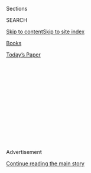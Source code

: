 <div id="app">

<div>

<div>

<div>

<div class="NYTAppHideMasthead css-1q2w90k e1suatyy0">

<div class="section css-ui9rw0 e1suatyy2">

<div class="css-eph4ug er09x8g0">

<div class="css-6n7j50">

</div>

<span class="css-1dv1kvn">Sections</span>

<div class="css-10488qs">

<span class="css-1dv1kvn">SEARCH</span>

</div>

[Skip to content](#site-content)[Skip to site
index](#site-index)

</div>

<div id="masthead-section-label" class="css-1wr3we4 eaxe0e00">

[Books](https://www.nytimes.com/section/books)

</div>

<div class="css-10698na e1huz5gh0">

</div>

</div>

<div id="masthead-bar-one" class="section hasLinks css-15hmgas e1csuq9d3">

<div class="css-uqyvli e1csuq9d0">

</div>

<div class="css-1uqjmks e1csuq9d1">

</div>

<div class="css-9e9ivx">

[](https://myaccount.nytimes.com/auth/login?response_type=cookie&client_id=vi)

</div>

<div class="css-1bvtpon e1csuq9d2">

[Today’s
Paper](https://www.nytimes.com/section/todayspaper)

</div>

</div>

</div>

</div>

<div data-aria-hidden="false">

<div id="site-content" data-role="main">

<div>

<div class="css-1aor85t" style="opacity:0.000000001;z-index:-1;visibility:hidden">

<div class="css-1hqnpie">

<div class="css-epjblv">

<span class="css-17xtcya">[Books](/section/books)</span><span class="css-x15j1o">|</span><span class="css-fwqvlz">13
Books to Watch For in
August</span>

</div>

<div class="css-k008qs">

<div class="css-1iwv8en">

<span class="css-18z7m18"></span>

<div>

</div>

</div>

<span class="css-1n6z4y">https://nyti.ms/311HlJF</span>

<div class="css-1705lsu">

<div class="css-4xjgmj">

<div class="css-4skfbu" data-role="toolbar" data-aria-label="Social Media Share buttons, Save button, and Comments Panel with current comment count" data-testid="share-tools">

  - 
  - 
  - 
  - 
    
    <div class="css-6n7j50">
    
    </div>

  - 

</div>

</div>

</div>

</div>

</div>

</div>

<div id="NYT_TOP_BANNER_REGION" class="css-13pd83m">

</div>

<div id="top-wrapper" class="css-1sy8kpn">

<div id="top-slug" class="css-l9onyx">

Advertisement

</div>

[Continue reading the main
story](#after-top)

<div class="ad top-wrapper" style="text-align:center;height:100%;display:block;min-height:250px">

<div id="top" class="place-ad" data-position="top" data-size-key="top">

</div>

</div>

<div id="after-top">

</div>

</div>

<div>

<div id="sponsor-wrapper" class="css-1hyfx7x">

<div id="sponsor-slug" class="css-19vbshk">

Supported by

</div>

[Continue reading the main
story](#after-sponsor)

<div id="sponsor" class="ad sponsor-wrapper" style="text-align:center;height:100%;display:block">

</div>

<div id="after-sponsor">

</div>

</div>

<div class="css-186x18t">

</div>

<div class="css-1vkm6nb ehdk2mb0">

# 13 Books to Watch For in August

</div>

Stephenie Meyer’s retelling of “Twilight,” Isabel Wilkerson’s
examination of American racism, a biography of the drug kingpin El
Chapo, and plenty
more.

<div class="css-79elbk" data-testid="photoviewer-wrapper">

<div class="css-z3e15g" data-testid="photoviewer-wrapper-hidden">

</div>

<div class="css-1a48zt4 ehw59r15" data-testid="photoviewer-children">

![](https://static01.nyt.com/images/2020/07/31/books/00AUGUST-BOOKS-COMBO/00AUGUST-BOOKS-COMBO-articleLarge.jpg?quality=75&auto=webp&disable=upscale)

</div>

</div>

<div class="css-18e8msd">

<div class="css-vp77d3 epjyd6m0">

<div class="css-hus3qt ey68jwv0" data-aria-hidden="true">

[![Joumana
Khatib](https://static01.nyt.com/images/2018/09/13/multimedia/author-joumana-khatib/author-joumana-khatib-thumbLarge.png
"Joumana Khatib")](https://nytimes.com/by/joumana-khatib)

</div>

<div class="css-1baulvz">

By [<span class="css-1baulvz last-byline" itemprop="name">Joumana
Khatib</span>](https://nytimes.com/by/joumana-khatib)

</div>

</div>

  - 
    
    <div class="css-ld3wwf e16638kd2">
    
    Published July 30, 2020Updated Aug. 3,
    2020
    
    </div>

  - 
    
    <div class="css-4xjgmj">
    
    <div class="css-pvvomx" data-role="toolbar" data-aria-label="Social Media Share buttons, Save button, and Comments Panel with current comment count" data-testid="share-tools">
    
      - 
      - 
      - 
      - 
        
        <div class="css-6n7j50">
        
        </div>
    
      - 
    
    </div>
    
    </div>

</div>

</div>

<div class="section meteredContent css-1r7ky0e" name="articleBody" itemprop="articleBody">

<div class="css-1fanzo5 StoryBodyCompanionColumn">

<div class="css-53u6y8">

August is often a quiet month for publishers, but this year there’s a
lot to look forward to: new books from Akwaeke Emezi and Daisy Johnson;
a timely re-examination of William Faulkner, with a special focus on how
he wrote about race; and an astrophysicist’s (surprisingly soothing)
guide to the end of the universe as we know
it.

<div class="css-79elbk" data-testid="photoviewer-wrapper">

<div class="css-z3e15g" data-testid="photoviewer-wrapper-hidden">

</div>

<div class="css-1a48zt4 ehw59r15" data-testid="photoviewer-children">

<div class="css-zgakxe erfvjey0">

<span class="css-1ly73wi e1tej78p0">Image</span>

<div class="css-zjzyr8">

<div data-testid="lazyimage-container" style="height:587.7333333333332px">

</div>

</div>

</div>

</div>

</div>

### ‘[Caste: The Origins of Our Discontents](https://www.penguinrandomhouse.com/books/653196/caste-by-isabel-wilkerson/),’ by Isabel Wilkerson (Random House, Aug. 4)

Wilkerson, the Pulitzer Prize-winning journalist and author of “[The
Warmth of Other
Suns](https://www.nytimes.com/2010/09/05/books/review/Oshinsky-t.html),”
places America’s racism in a global context, linking it to the caste
system in India as well as Nazi ideology. She identifies eight
cornerstones of caste systems throughout history and across the world,
and uses vignettes from real-life people to illustrate how inequality
acts as an invisible, but deeply felt, blueprint for their lives.

</div>

</div>

<div class="css-1fanzo5 StoryBodyCompanionColumn">

<div class="css-53u6y8">

*\[* [*Read our
review*](https://www.nytimes.com/2020/07/31/books/review-caste-isabel-wilkerson-origins-of-our-discontents.html)*.
\]*

<div class="css-79elbk" data-testid="photoviewer-wrapper">

<div class="css-z3e15g" data-testid="photoviewer-wrapper-hidden">

</div>

<div class="css-1a48zt4 ehw59r15" data-testid="photoviewer-children">

<div class="css-zgakxe erfvjey0">

<span class="css-1ly73wi e1tej78p0">Image</span>

<div class="css-zjzyr8">

<div data-testid="lazyimage-container" style="height:580px">

</div>

</div>

</div>

</div>

</div>

### ‘[The Death of Vivek Oji](https://www.penguinrandomhouse.com/books/604152/the-death-of-vivek-oji-by-akwaeke-emezi/),’ by Akwaeke Emezi (Riverhead, Aug. 4)

A family in southeastern Nigeria confronts what little it knew of — and
was willing to accept about — its son after his body is delivered to his
mother’s doorstep. This mystery, by the author of
“[Freshwater](https://www.nytimes.com/2018/02/26/books/review/freshwater-akwaeke-emezi.html)”
and
“[Pet](https://www.nytimes.com/2019/09/30/books/review/pet-akwaeke-emezi.html),”
raises an unsettling question: How does a family mourn a young man who
was forced to hide his true self?

*\[* [*Read our profile of
Emezi*](https://www.nytimes.com/2019/09/09/books/akwaeke-emezi-pet-freshwater.html)*.
|* [*Read our
review*](https://www.nytimes.com/2020/07/28/books/death-vivek-oji-akwaeke-emezi-group-text.html)*.
\]*

<div class="css-79elbk" data-testid="photoviewer-wrapper">

<div class="css-z3e15g" data-testid="photoviewer-wrapper-hidden">

</div>

<div class="css-1a48zt4 ehw59r15" data-testid="photoviewer-children">

<div class="css-zgakxe erfvjey0">

<span class="css-1ly73wi e1tej78p0">Image</span>

<div class="css-zjzyr8">

<div data-testid="lazyimage-container" style="height:587.7333333333332px">

</div>

</div>

</div>

</div>

</div>

### ‘[El Jefe: The Stalking of Chapo Guzmán](https://us.macmillan.com/books/9781250254528),’ by Alan Feuer (Flatiron, Aug. 25)

El Chapo, the most famous drug trafficker of his generation, [received a
life
sentence](https://www.nytimes.com/2019/07/17/nyregion/el-chapo-sentencing.html)
last year. He had evaded the Mexican authorities for years, smuggled
hundreds of tons of drugs and became notorious for his violence and
corruption. Feuer, a Metro reporter for The New York Times who covered
El Chapo’s trial, gives a brisk, rich account of the kingpin’s rise to
power and his
downfall.

<div class="css-79elbk" data-testid="photoviewer-wrapper">

<div class="css-z3e15g" data-testid="photoviewer-wrapper-hidden">

</div>

<div class="css-1a48zt4 ehw59r15" data-testid="photoviewer-children">

<div class="css-zgakxe erfvjey0">

<span class="css-1ly73wi e1tej78p0">Image</span>

<div class="css-zjzyr8">

<div data-testid="lazyimage-container" style="height:591.2334352701324px">

</div>

</div>

</div>

</div>

</div>

### ‘[The End of Everything (Astrophysically Speaking)](https://www.simonandschuster.com/books/The-End-of-Everything/Katie-Mack/9781982103545),’ by Katie Mack (Scribner, Aug. 4)

“In about five billion years, the Sun will swell to its red giant phase,
engulf the orbit of Mercury and perhaps Venus, and leave the Earth a
charred, lifeless, magma-covered rock.” That’s how Mack, a theoretical
astrophysicist, begins her engrossing, elegant timeline of the cosmos.
Despite the book’s sobering title, she sprinkles in delightful esoterica
along the way, while providing a guide to some of the most plausible
scenarios about the end of the
universe.

</div>

</div>

<div class="css-1fanzo5 StoryBodyCompanionColumn">

<div class="css-53u6y8">

<div class="css-79elbk" data-testid="photoviewer-wrapper">

<div class="css-z3e15g" data-testid="photoviewer-wrapper-hidden">

</div>

<div class="css-1a48zt4 ehw59r15" data-testid="photoviewer-children">

<div class="css-zgakxe erfvjey0">

<span class="css-1ly73wi e1tej78p0">Image</span>

<div class="css-zjzyr8">

<div data-testid="lazyimage-container" style="height:588.3777777777777px">

</div>

</div>

</div>

</div>

</div>

### ‘[Evil Geniuses: The Unmaking of America](https://www.penguinrandomhouse.com/books/594493/evil-geniuses-by-kurt-andersen/),’ by Kurt Andersen (Random House, Aug. 11)

Starting in the 1970s, according to Andersen, a “cultural U-turn” caused
the nation to abandon the middle class, instead rewarding corporate
interests and capitalist greed. The United States, he writes, might be
“the first large modern society to go from fully developed to
failing.” But for all his grim assessments, he offers solutions
(including stronger unions and a universal basic income), and believes
change is possible — so long as the left adopts tactics the right used
decades
ago.

<div class="css-79elbk" data-testid="photoviewer-wrapper">

<div class="css-z3e15g" data-testid="photoviewer-wrapper-hidden">

</div>

<div class="css-1a48zt4 ehw59r15" data-testid="photoviewer-children">

<div class="css-zgakxe erfvjey0">

<span class="css-1ly73wi e1tej78p0">Image</span>

<div class="css-zjzyr8">

<div data-testid="lazyimage-container" style="height:583.8666666666667px">

</div>

</div>

</div>

</div>

</div>

### ‘[Life of a Klansman: A Family History in White Supremacy](https://us.macmillan.com/books/9780374186326),’ by Edward Ball (Farrar, Straus & Giroux, Aug. 4)

In his National Book Award-winning book “[Slaves in the
Family](https://archive.nytimes.com/www.nytimes.com/books/98/03/01/reviews/980301.01faustt.html),”
Ball tracked down descendants of the people that his ancestors,
plantation owners in South Carolina, had enslaved. Now, he returns again
to his family, focusing on one of his great-great-grandfathers and his
association with the Ku Klux
Klan.

<div class="css-79elbk" data-testid="photoviewer-wrapper">

<div class="css-z3e15g" data-testid="photoviewer-wrapper-hidden">

</div>

<div class="css-1a48zt4 ehw59r15" data-testid="photoviewer-children">

<div class="css-zgakxe erfvjey0">

<span class="css-1ly73wi e1tej78p0">Image</span>

<div class="css-zjzyr8">

<div data-testid="lazyimage-container" style="height:592.8888888888889px">

</div>

</div>

</div>

</div>

</div>

### ‘[Luster](https://us.macmillan.com/books/9780374910334),’ by Raven Leilani (Farrar, Straus & Giroux, Aug. 4)

Edie is a Black woman in her 20s, an artist in Bushwick who is
unfulfilled by virtually every part of her life. When she begins dating
a white man in an open marriage, she becomes entangled in his family’s
life — emotionally, physically and even economically.

*\[* [*Read our profile of
Leilani*](https://www.nytimes.com/2020/07/31/books/raven-leilani-luster.html)*.
\]*

<div class="css-79elbk" data-testid="photoviewer-wrapper">

<div class="css-z3e15g" data-testid="photoviewer-wrapper-hidden">

</div>

<div class="css-1a48zt4 ehw59r15" data-testid="photoviewer-children">

<div class="css-zgakxe erfvjey0">

<span class="css-1ly73wi e1tej78p0">Image</span>

<div class="css-zjzyr8">

<div data-testid="lazyimage-container" style="height:582.3293172690763px">

</div>

</div>

</div>

</div>

</div>

</div>

</div>

<div class="css-1fanzo5 StoryBodyCompanionColumn">

<div class="css-53u6y8">

### ‘[Midnight Sun](https://www.hachettebookgroup.com/titles/stephenie-meyer/midnight-sun/9780316592253/),’ by Stephenie Meyer (Little, Brown, Aug. 4)

It’s been almost 15 years since Meyer published “Twilight,” the
best-selling young-adult vampire novel that sparked a worldwide interest
in paranormal romance. Now she returns to the story of Edward Cullen and
Bella Swan, but this time, she tells it from his point of view.

*\[* [*Read our Q.\&A. with
Meyer*](https://www.nytimes.com/2020/08/03/books/midnight-sun-stephenie-meyer-twilight.html)*.
\]*

<div class="css-79elbk" data-testid="photoviewer-wrapper">

<div class="css-z3e15g" data-testid="photoviewer-wrapper-hidden">

</div>

<div class="css-1a48zt4 ehw59r15" data-testid="photoviewer-children">

<div class="css-zgakxe erfvjey0">

<span class="css-1ly73wi e1tej78p0">Image</span>

<div class="css-zjzyr8">

<div data-testid="lazyimage-container" style="height:589.4308943089432px">

</div>

</div>

</div>

</div>

</div>

### ‘[Reaganland: America’s Right Turn 1976-1980](https://www.simonandschuster.com/books/Reaganland/Rick-Perlstein/9781476793054),’ by Rick Perlstein (Simon & Schuster, Aug. 18)

By 1976, Ronald Reagan’s political career appeared to be over. In
Perlstein’s new book, the final volume of his series charting the
ascendancy of the right in America, he traces Reagan’s political
comeback and how he reinvigorated the Republican Party’s base with his
pledge to “Make America Great Again.” Perlstein, an engaging
storyteller, offers a clear guide to the intellectual and ideological
debates of the
time.

<div class="css-79elbk" data-testid="photoviewer-wrapper">

<div class="css-z3e15g" data-testid="photoviewer-wrapper-hidden">

</div>

<div class="css-1a48zt4 ehw59r15" data-testid="photoviewer-children">

<div class="css-zgakxe erfvjey0">

<span class="css-1ly73wi e1tej78p0">Image</span>

<div class="css-zjzyr8">

<div data-testid="lazyimage-container" style="height:580px">

</div>

</div>

</div>

</div>

</div>

### ‘[The Saddest Words: William Faulkner’s Civil War](https://wwnorton.com/books/9781631491702),’ by Michael Gorra (Liveright, Aug. 25)

Faulkner’s enduring, ubiquitous quote that “the past is never dead”
might be a fitting epitaph for this new book. In this timely
re-examination, Gorra considers how Faulkner should be read in the 21st
century, with a focus on the depiction of Black people and racism in his
fiction.

<div class="css-79elbk" data-testid="photoviewer-wrapper">

<div class="css-z3e15g" data-testid="photoviewer-wrapper-hidden">

</div>

<div class="css-1a48zt4 ehw59r15" data-testid="photoviewer-children">

<div class="css-zgakxe erfvjey0">

<span class="css-1ly73wi e1tej78p0">Image</span>

<div class="css-zjzyr8">

<div data-testid="lazyimage-container" style="height:607.7111111111111px">

</div>

</div>

</div>

</div>

</div>

### ‘[Sisters](https://www.penguinrandomhouse.com/books/624960/sisters-by-daisy-johnson/),’ by Daisy Johnson (Riverhead, Aug. 25)

With her debut novel “[Everything
Under](https://www.nytimes.com/2018/11/20/books/review/daisy-johnson-everything-under.html),”
Johnson became the youngest author shortlisted for the Booker Prize. Her
new book focuses on two teenage sisters, July and September, who arrive
with their mother at a desolate house on the eastern coast of England
after leaving school for reasons that aren’t entirely clear. The sisters
are fiercely close, less than a year apart in age, but their
relationship takes on a sinister tone over time. As their circumstances
and past come into focus, Johnson delivers a shocking
twist.

</div>

</div>

<div class="css-1fanzo5 StoryBodyCompanionColumn">

<div class="css-53u6y8">

<div class="css-79elbk" data-testid="photoviewer-wrapper">

<div class="css-z3e15g" data-testid="photoviewer-wrapper-hidden">

</div>

<div class="css-1a48zt4 ehw59r15" data-testid="photoviewer-children">

<div class="css-zgakxe erfvjey0">

<span class="css-1ly73wi e1tej78p0">Image</span>

<div class="css-zjzyr8">

<div data-testid="lazyimage-container" style="height:594.8222222222222px">

</div>

</div>

</div>

</div>

</div>

### ‘[Summer](https://www.penguinrandomhouse.com/books/259057/summer-by-ali-smith/),’ by Ali Smith (Pantheon, Aug. 25)

The final volume in Smith’s seasonal quartet, set during the coronavirus
pandemic, centers on Sacha and Robert, two siblings grappling with the
awakening of their political and cultural consciousness. As she did in
the series’ earlier books, Smith balances timely real-life issues
(Brexit, the refugee crisis, Trump) with her characters’ inner lives —
and characters from the previous books reappear,
too.

<div class="css-79elbk" data-testid="photoviewer-wrapper">

<div class="css-z3e15g" data-testid="photoviewer-wrapper-hidden">

</div>

<div class="css-1a48zt4 ehw59r15" data-testid="photoviewer-children">

<div class="css-zgakxe erfvjey0">

<span class="css-1ly73wi e1tej78p0">Image</span>

<div class="css-zjzyr8">

<div data-testid="lazyimage-container" style="height:585.8585858585859px">

</div>

</div>

</div>

</div>

</div>

### ‘[Vesper Flights](https://groveatlantic.com/book/vesper-flights/),’ by Helen Macdonald (Grove Atlantic, Aug. 25)

Macdonald’s debut, “[H Is for
Hawk](https://www.nytimes.com/2015/02/22/books/review/helen-macdonalds-h-is-for-hawk.html)”
— about grappling with the death of her beloved father by training a
goshawk — was one of the [Book Review’s 10 best books
of 2015](https://www.nytimes.com/interactive/2015/12/02/books/review/best-books-of-2015.html).
Now, Macdonald returns with a collection of essays, new and previously
published, about the natural world.

</div>

</div>

<div>

</div>

<div class="css-1fanzo5 StoryBodyCompanionColumn">

<div class="css-53u6y8">

*Follow New York Times Books on*
[*Facebook*](https://www.facebook.com/nytbooks/)*,*
[*Twitter*](https://twitter.com/nytimesbooks) *and*
[*Instagram*](https://www.instagram.com/nytbooks/)*, sign up for* [*our
newsletter*](https://www.nytimes.com/newsletters/books-review) *or*
[*our literary
calendar*](https://www.nytimes.com/interactive/2017/books/books-calendar.html)*.
And listen to us on the* [*Book Review
podcast*](https://www.nytimes.com/column/book-review-podcast)*.*

</div>

</div>

</div>

<div>

</div>

<div>

</div>

<div>

</div>

<div>

<div id="bottom-wrapper" class="css-1ede5it">

<div id="bottom-slug" class="css-l9onyx">

Advertisement

</div>

[Continue reading the main
story](#after-bottom)

<div id="bottom" class="ad bottom-wrapper" style="text-align:center;height:100%;display:block;min-height:90px">

</div>

<div id="after-bottom">

</div>

</div>

</div>

</div>

</div>

## Site Index

<div>

</div>

## Site Information Navigation

  - [© <span>2020</span> <span>The New York Times
    Company</span>](https://help.nytimes.com/hc/en-us/articles/115014792127-Copyright-notice)

<!-- end list -->

  - [NYTCo](https://www.nytco.com/)
  - [Contact
    Us](https://help.nytimes.com/hc/en-us/articles/115015385887-Contact-Us)
  - [Work with us](https://www.nytco.com/careers/)
  - [Advertise](https://nytmediakit.com/)
  - [T Brand Studio](http://www.tbrandstudio.com/)
  - [Your Ad
    Choices](https://www.nytimes.com/privacy/cookie-policy#how-do-i-manage-trackers)
  - [Privacy](https://www.nytimes.com/privacy)
  - [Terms of
    Service](https://help.nytimes.com/hc/en-us/articles/115014893428-Terms-of-service)
  - [Terms of
    Sale](https://help.nytimes.com/hc/en-us/articles/115014893968-Terms-of-sale)
  - [Site
    Map](https://spiderbites.nytimes.com)
  - [Help](https://help.nytimes.com/hc/en-us)
  - [Subscriptions](https://www.nytimes.com/subscription?campaignId=37WXW)

</div>

</div>

</div>

</div>
